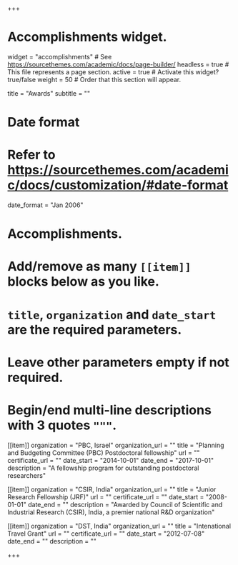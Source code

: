 +++
# Accomplishments widget.
widget = "accomplishments"  # See https://sourcethemes.com/academic/docs/page-builder/
headless = true  # This file represents a page section.
active = true  # Activate this widget? true/false
weight = 50  # Order that this section will appear.

title = "Awards"
subtitle = ""

# Date format
#   Refer to https://sourcethemes.com/academic/docs/customization/#date-format
date_format = "Jan 2006"

# Accomplishments.
#   Add/remove as many `[[item]]` blocks below as you like.
#   `title`, `organization` and `date_start` are the required parameters.
#   Leave other parameters empty if not required.
#   Begin/end multi-line descriptions with 3 quotes `"""`.

[[item]]
  organization = "PBC, Israel"
  organization_url = ""
  title = "Planning and Budgeting Committee (PBC) Postdoctoral fellowship"
  url = ""
  certificate_url = ""
  date_start = "2014-10-01"
  date_end = "2017-10-01"
  description = "A fellowship program for outstanding postdoctoral researchers"

[[item]]
  organization = "CSIR, India"
  organization_url = ""
  title = "Junior Research Fellowship (JRF)"
  url = ""
  certificate_url = ""
  date_start = "2008-01-01"
  date_end = ""
  description = "Awarded by Council of Scientific and Industrial Research (CSIR), India, a premier national
R&D organization"
  
[[item]]
  organization = "DST, India"
  organization_url = ""
  title = "Intenational Travel Grant"
  url = ""
  certificate_url = ""
  date_start = "2012-07-08"
  date_end = ""
  description = ""

+++
